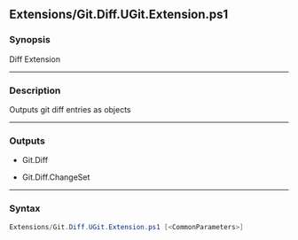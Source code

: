 
Extensions/Git.Diff.UGit.Extension.ps1
--------------------------------------




### Synopsis
Diff Extension



---


### Description

Outputs git diff entries as objects



---


### Outputs
* Git.Diff


* Git.Diff.ChangeSet






---


### Syntax
```PowerShell
Extensions/Git.Diff.UGit.Extension.ps1 [<CommonParameters>]
```



